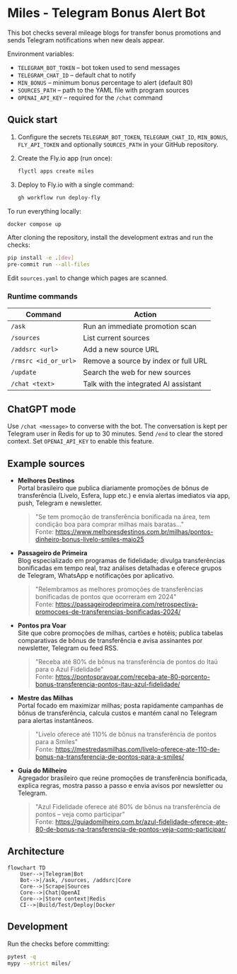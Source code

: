 # Miles - Telegram Bonus Alert Bot

This bot checks several mileage blogs for transfer bonus promotions and sends
Telegram notifications when new deals appear.

Environment variables:

- `TELEGRAM_BOT_TOKEN` – bot token used to send messages
- `TELEGRAM_CHAT_ID` – default chat to notify
- `MIN_BONUS` – minimum bonus percentage to alert (default 80)
- `SOURCES_PATH` – path to the YAML file with program sources
- `OPENAI_API_KEY` – required for the `/chat` command

## Quick start

1. Configure the secrets `TELEGRAM_BOT_TOKEN`, `TELEGRAM_CHAT_ID`, `MIN_BONUS`,
   `FLY_API_TOKEN` and optionally `SOURCES_PATH` in your GitHub repository.

2. Create the Fly.io app (run once):

   ```bash
   flyctl apps create miles
   ```
3. Deploy to Fly.io with a single command:

   ```bash
   gh workflow run deploy-fly
   ```

To run everything locally:

```bash
docker compose up
```

After cloning the repository, install the development extras and run the checks:

```bash
pip install -e .[dev]
pre-commit run --all-files
```

Edit `sources.yaml` to change which pages are scanned.

### Runtime commands

| Command | Action |
|---------|--------|
| `/ask` | Run an immediate promotion scan |
| `/sources` | List current sources |
| `/addsrc <url>` | Add a new source URL |
| `/rmsrc <id_or_url>` | Remove a source by index or full URL |
| `/update` | Search the web for new sources |
| `/chat <text>` | Talk with the integrated AI assistant |

## ChatGPT mode

Use `/chat <message>` to converse with the bot. The conversation is kept per
Telegram user in Redis for up to 30 minutes. Send `/end` to clear the stored
context. Set `OPENAI_API_KEY` to enable this feature.

## Example sources

- **Melhores Destinos**<br>
  Portal brasileiro que publica diariamente promoções de bônus de transferência (Livelo, Esfera, Iupp etc.) e envia alertas imediatos via app, push, Telegram e newsletter.
  > "Se tem promoção de transferência bonificada na área, tem condição boa para comprar milhas mais baratas..."<br>
  Fonte: <https://www.melhoresdestinos.com.br/milhas/pontos-dinheiro-bonus-livelo-smiles-maio25>

- **Passageiro de Primeira**<br>
  Blog especializado em programas de fidelidade; divulga transferências bonificadas em tempo real, traz análises detalhadas e oferece grupos de Telegram, WhatsApp e notificações por aplicativo.
  > "Relembramos as melhores promoções de transferências bonificadas de pontos que ocorreram em 2024"<br>
  Fonte: <https://passageirodeprimeira.com/retrospectiva-promocoes-de-transferencias-bonificadas-2024/>

- **Pontos pra Voar**<br>
  Site que cobre promoções de milhas, cartões e hotéis; publica tabelas comparativas de bônus de transferência e avisa assinantes por newsletter, Telegram ou feed RSS.
  > "Receba até 80% de bônus na transferência de pontos do Itaú para o Azul Fidelidade"<br>
  Fonte: <https://pontospravoar.com/receba-ate-80-porcento-bonus-transferencia-pontos-itau-azul-fidelidade/>

- **Mestre das Milhas**<br>
  Portal focado em maximizar milhas; posta rapidamente campanhas de bônus de transferência, calcula custos e mantém canal no Telegram para alertas instantâneos.
  > "Livelo oferece até 110% de bônus na transferência de pontos para a Smiles"<br>
  Fonte: <https://mestredasmilhas.com/livelo-oferece-ate-110-de-bonus-na-transferencia-de-pontos-para-a-smiles/>

- **Guia do Milheiro**<br>
  Agregador brasileiro que reúne promoções de transferência bonificada, explica regras, mostra passo a passo e envia avisos por newsletter ou Telegram.
  > "Azul Fidelidade oferece até 80% de bônus na transferência de pontos – veja como participar"<br>
  Fonte: <https://guiadomilheiro.com.br/azul-fidelidade-oferece-ate-80-de-bonus-na-transferencia-de-pontos-veja-como-participar/>

## Architecture

```mermaid
flowchart TD
    User-->|Telegram|Bot
    Bot-->|/ask, /sources, /addsrc|Core
    Core-->|Scrape|Sources
    Core-->|Chat|OpenAI
    Core-->|Store context|Redis
    CI-->|Build/Test/Deploy|Docker
```

## Development

Run the checks before committing:

```bash
pytest -q
mypy --strict miles/
```
